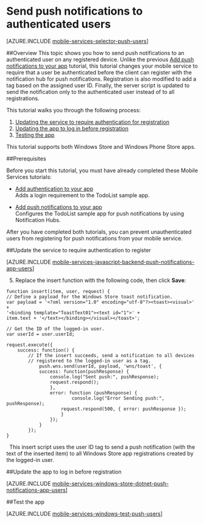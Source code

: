<properties 
	pageTitle="Send push notifications to authenticated universal Windows app users." 
	description="Learn how to send push notifications from Azure Mobile Services to specific users of your universal Windows C# app." 
	services="mobile-services,notification-hubs" 
	documentationCenter="windows" 
	authors="ggailey777" 
	manager="dwrede" 
	editor=""/>

<tags 
	ms.service="mobile-services" 
	ms.workload="mobile" 
	ms.tgt_pltfrm="mobile-windows-phone" 
	ms.devlang="dotnet" 
	ms.topic="article" 
	ms.date="11/11/2015" 
	ms.author="glenga"/>

# Send push notifications to authenticated users

[AZURE.INCLUDE [mobile-services-selector-push-users](../../includes/mobile-services-selector-push-users.md)]

##Overview
This topic shows you how to send push notifications to an authenticated user on any registered device. Unlike the previous [Add push notifications to your app] tutorial, this tutorial changes your mobile service to require that a user be authenticated before the client can register with the notification hub for push notifications. Registration is also modified to add a tag based on the assigned user ID. Finally, the server script is updated to send the notification only to the authenticated user instead of to all registrations.

This tutorial walks you through the following process:

1. [Updating the service to require authentication for registration]
2. [Updating the app to log in before registration]
3. [Testing the app]
 
This tutorial supports both Windows Store and Windows Phone Store apps.

##Prerequisites 

Before you start this tutorial, you must have already completed these Mobile Services tutorials:

+ [Add authentication to your app]<br/>Adds a login requirement to the TodoList sample app.

+ [Add push notifications to your app]<br/>Configures the TodoList sample app for push notifications by using Notification Hubs. 

After you have completed both tutorials, you can prevent unauthenticated users from registering for push notifications from your mobile service.

##<a name="register"></a>Update the service to require authentication to register

[AZURE.INCLUDE [mobile-services-javascript-backend-push-notifications-app-users](../../includes/mobile-services-javascript-backend-push-notifications-app-users.md)] 

&nbsp;&nbsp;5. Replace the insert function with the following code, then click **Save**:

	function insert(item, user, request) {
    // Define a payload for the Windows Store toast notification.
    var payload = '<?xml version="1.0" encoding="utf-8"?><toast><visual>' +    
    '<binding template="ToastText01"><text id="1">' +
    item.text + '</text></binding></visual></toast>';

    // Get the ID of the logged-in user.
    var userId = user.userId;		

    request.execute({
        success: function() {
            // If the insert succeeds, send a notification to all devices 
	    	// registered to the logged-in user as a tag.
            	push.wns.send(userId, payload, 'wns/toast', {
                success: function(pushResponse) {
                    console.log("Sent push:", pushResponse);
	    			request.respond();
                    },              
                    error: function (pushResponse) {
                            console.log("Error Sending push:", pushResponse);
	    				request.respond(500, { error: pushResponse });
                        }
                    });
                }
            });
	}

&nbsp;&nbsp;This insert script uses the user ID tag to send a push notification (with the text of the inserted item) to all Windows Store app registrations created by the logged-in user.

##<a name="update-app"></a>Update the app to log in before registration

[AZURE.INCLUDE [mobile-services-windows-store-dotnet-push-notifications-app-users](../../includes/mobile-services-windows-store-dotnet-push-notifications-app-users.md)] 

##<a name="test"></a>Test the app

[AZURE.INCLUDE [mobile-services-windows-test-push-users](../../includes/mobile-services-windows-test-push-users.md)] 

<!-- Anchors. -->
[Updating the service to require authentication for registration]: #register
[Updating the app to log in before registration]: #update-app
[Testing the app]: #test
[Next Steps]:#next-steps


<!-- URLs. -->
[Add authentication to your app]: ../mobile-services-windows-store-dotnet-get-started-users.md
[Add push notifications to your app]: ../mobile-services-javascript-backend-windows-store-dotnet-get-started-push.md 